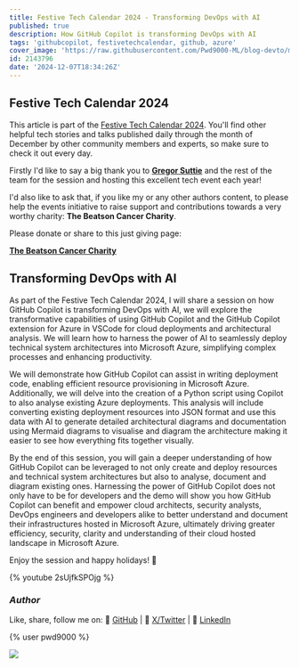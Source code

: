 ```yaml
---
title: Festive Tech Calendar 2024 - Transforming DevOps with AI
published: true
description: How GitHub Copilot is transforming DevOps with AI
tags: 'githubcopilot, festivetechcalendar, github, azure'
cover_image: 'https://raw.githubusercontent.com/Pwd9000-ML/blog-devto/main/posts/2024/GitHub-Festive-Tech-Calendar-2024/assets/main.jpg'
id: 2143796
date: '2024-12-07T18:34:26Z'
---
```


## Festive Tech Calendar 2024

This article is part of the [Festive Tech Calendar 2024](https://festivetechcalendar.com/). You'll find other helpful tech stories and talks published daily through the month of December by other community members and experts, so make sure to check it out every day.

Firstly I'd like to say a big thank you to **[Gregor Suttie](https://x.com/gregor_suttie)** and the rest of the team for the session and hosting this excellent tech event each year!

I'd also like to ask that, if you like my or any other authors content, to please help the events initiative to raise support and contributions towards a very worthy charity: **The Beatson Cancer Charity**.

Please donate or share to this just giving page:

**[The Beatson Cancer Charity](https://www.justgiving.com/page/festive-tech-calendar-2024)**

## Transforming DevOps with AI

As part of the Festive Tech Calendar 2024, I will share a session on how GitHub Copilot is transforming DevOps with AI, we will explore the transformative capabilities of using GitHub Copilot and the GitHub Copilot extension for Azure in VSCode for cloud deployments and architectural analysis. We will learn how to harness the power of AI to seamlessly deploy technical system architectures into Microsoft Azure, simplifying complex processes and enhancing productivity.

We will demonstrate how GitHub Copilot can assist in writing deployment code, enabling efficient resource provisioning in Microsoft Azure. Additionally, we will delve into the creation of a Python script using Copilot to also analyse existing Azure deployments. This analysis will include converting existing deployment resources into JSON format and use this data with AI to generate detailed architectural diagrams and documentation using Mermaid diagrams to visualise and diagram the architecture making it easier to see how everything fits together visually.

By the end of this session, you will gain a deeper understanding of how GitHub Copilot can be leveraged to not only create and deploy resources and technical system architectures but also to analyse, document and diagram existing ones. Harnessing the power of GitHub Copilot does not only have to be for developers and the demo will show you how GitHub Copilot can benefit and empower cloud architects, security analysts, DevOps engineers and developers alike to better understand and document their infrastructures hosted in Microsoft Azure, ultimately driving greater efficiency, security, clarity and understanding of their cloud hosted landscape in Microsoft Azure.

Enjoy the session and happy holidays! :christmas_tree:

{% youtube 2sUjfkSPOjg %}

### _Author_

Like, share, follow me on: :octopus: [GitHub](https://github.com/Pwd9000-ML) | :penguin: [X/Twitter](https://x.com/pwd9000) | :space_invader: [LinkedIn](https://www.linkedin.com/in/marcel-l-61b0a96b/)

{% user pwd9000 %}

<a href="https://www.buymeacoffee.com/pwd9000"><img src="https://img.buymeacoffee.com/button-api/?text=Buy me a coffee&emoji=&slug=pwd9000&button_colour=FFDD00&font_colour=000000&font_family=Cookie&outline_colour=000000&coffee_colour=ffffff"></a>
